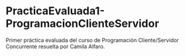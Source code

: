 # PracticaEvaluada1-ProgramacionClienteServidor
Primer práctica evaluada del curso de Programación Cliente/Servidor Concurrente resuelta por Camila Alfaro.
